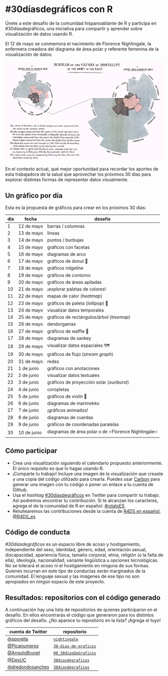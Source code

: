 # #30díasdegráficos con R

Únete a este desafío de la comunidad hispanoablante de R y participa en #30díasdegráficos, una iniciativa para compartir y aprender sobre visualización de datos usando R.

El 12 de mayo se conmemora el nacimiento de Florence Nightingale, la enfermera creadora del diagrama de área polar y referente femenina de la visualización de datos:

![](/recursos/florence-nightingale.jpg)

En el contexto actual, qué mejor oportunidad para recordar los aportes de esta trabajadora de la salud que aprovechar los próximos 30 días para explorar distintas formas de representar datos visualmente.

## Un gráfico por día
Esta es la propuesta de gráficos para crear en los próximos 30 días:

| día | fecha | desafío |
|-----|-------|---------|
| 1 | 12 de mayo | barras / columnas
| 2 | 13 de mayo | líneas
| 3 | 14 de mayo | puntos / burbujas
| 4 | 15 de mayo | gráficos con facetas
| 5 | 16 de mayo | diagramas de arco
| 6 | 17 de mayo | gráficos de donut :doughnut:
| 7 | 18 de mayo | gráficos ridgeline
| 8 | 19 de mayo | gráficos de contorno
| 9 | 20 de mayo | gráficos de áreas apiladas
| 10 | 21 de mayo | ¡explorar paletas de colores!
| 11 | 22 de mayo | mapas de calor (_heatmap_)
| 12 | 23 de mayo | gráficos de paleta (_lollipop_) :lollipop:
| 13 | 24 de mayo | visualizar datos temporales
| 14 | 25 de mayo | gráficos de rectángulos/árbol (_treemap_)
| 15 | 26 de mayo | dendorgamas
| 16 | 27 de mayo | gráficos de waffle :waffle:
| 17 | 28 de mayo | diagramas de sankey
| 18 | 29 de mayo | visualizar datos espaciales :world_map:
| 19 | 30 de mayo | gráficos de flujo (_stream graph_)
| 20 | 31 de mayo | redes
| 21 | 1 de junio | gráficos con anotaciones
| 22 | 2 de junio | visualizar datos textuales
| 23 | 3 de junio | gráficos de proyección solar (_sunburst_)
| 24 | 4 de junio | coropletas
| 25 | 5 de junio | gráficos de violín :violin:
| 26 | 6 de junio | diagramas de marimekko
| 27 | 7 de junio | ¡gráficos animados!
| 28 | 8 de junio | diagramas de cuerdas
| 29 | 9 de junio | gráficos de coordenadas paralelas
| 30 | 10 de junio | diagramas de área polar o de :star:Florence Nightingale:star:


## Cómo participar
* Crea una visualización siguiendo el calendario propuesto anteriormente. El único requisito es que lo hagas usando R.   
* ¡Comparte tu trabajo! Incluye una imagen de la visualización que creaste y una copia del código utilizado para crearla. Puedes usar [Carbon]((https://carbon.now.sh/)) para generar una imagen con tu código o poner un enlace a tu cuenta de Github.
* Usa el _hashtag_ [#30díasdegráficos](https://twitter.com/search?q=%2330diasdegraficos) en Twitter para compartir tu trabajo. Así podremos encontrar tu contribución. Si te alcanzan los caracteres, agrega el de la comunidad de R en español: [#rstatsES](https://twitter.com/search?q=%23rstatsES).
* Retuitearemos las contribuciones desde la cuenta de [R4DS en español: @R4DS_es](https://twitter.com/R4DS_es)

## Código de conducta
_#30díasdegráficos_ es un espacio libre de acoso y hostigamiento, independiente del sexo, identidad, género, edad, orientación sexual, discapacidad, apariencia física, tamaño corporal, etnia, religión (o la falta de ella), ideología, nacionalidad, variante lingüística u opciones tecnológicas. No se tolerará el acoso ni el hostigamiento en ninguna de sus formas. Quienes incurran en este tipo de conductas serán marginados de la comunidad. El lenguaje sexual y las imágenes de ese tipo no son apropiados en ningún espacio de este proyecto.

## Resultados: repositorios con el código generado
A continuación hay una lista de repositorios de quienes participaron en el desafío. En ellos encontrarás el código que generaron para los distintos gráficos del desafío. ¿No aparece tu repositorio en la lista? ¡Agrega el tuyo!

| cuenta de Twitter | repositorio |
|---|---|
|[@sporella](https://twitter.com/sporella) | [`nightingale`](https://github.com/sporella/nightingale) |
|[@Picanumeros](https://twitter.com/Picanumeros) | [`30-dias-de-graficos`](https://github.com/picanum/DatosDeMiercoles/tree/master/30-dias-de-graficos) |
|[@AnguloBrunet](https://twitter.com/AnguloBrunet) | [`00_30diasDeGraficos`](https://github.com/AnguloB/datosdemiercoles/tree/master/00_30diasDeGraficos) | 
|[@DesUC](https://twitter.com/desuc_) | [`30diasdegraficos`](https://github.com/DESUC/30diasdegraficos) |
|[@dredondosanches](https://twitter.com/dredondosanchez) | [`30diasdegraficos`](https://github.com/danielredondo/30diasdegraficos)

